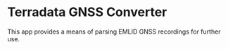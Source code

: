 # Terradata GNSS Converter

This app provides a means of parsing EMLID GNSS recordings for further use.
